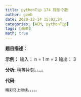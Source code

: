 ```yaml
---
title: pythonTip 174 矩形个数
author: gznb
date: 2020-12-14 15:03:24
categories: [ACM, pythonTip]
tags: [简单]
math: true
---
```


**题目描述：**


**示例：**
输入：
n = 1
m = 2
输出：
3


**分析:**
稍等片刻。。。。

**代码:**
```python
精彩马上继续。。。。。
```

